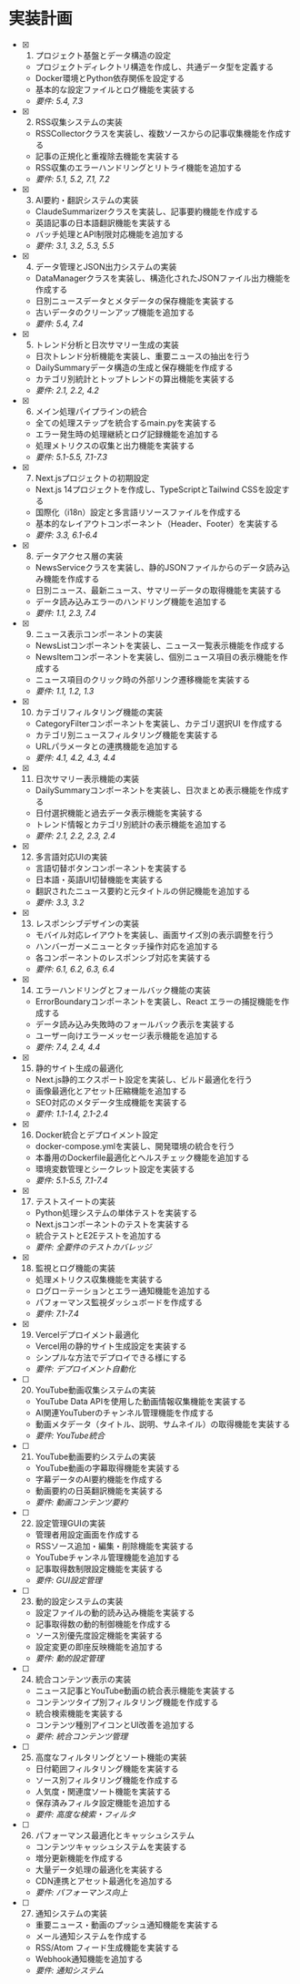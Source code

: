 # 実装計画

- [x] 1. プロジェクト基盤とデータ構造の設定
  - プロジェクトディレクトリ構造を作成し、共通データ型を定義する
  - Docker環境とPython依存関係を設定する
  - 基本的な設定ファイルとログ機能を実装する
  - _要件: 5.4, 7.3_

- [x] 2. RSS収集システムの実装
  - RSSCollectorクラスを実装し、複数ソースからの記事収集機能を作成する
  - 記事の正規化と重複除去機能を実装する
  - RSS収集のエラーハンドリングとリトライ機能を追加する
  - _要件: 5.1, 5.2, 7.1, 7.2_

- [x] 3. AI要約・翻訳システムの実装
  - ClaudeSummarizerクラスを実装し、記事要約機能を作成する
  - 英語記事の日本語翻訳機能を実装する
  - バッチ処理とAPI制限対応機能を追加する
  - _要件: 3.1, 3.2, 5.3, 5.5_

- [x] 4. データ管理とJSON出力システムの実装
  - DataManagerクラスを実装し、構造化されたJSONファイル出力機能を作成する
  - 日別ニュースデータとメタデータの保存機能を実装する
  - 古いデータのクリーンアップ機能を追加する
  - _要件: 5.4, 7.4_

- [x] 5. トレンド分析と日次サマリー生成の実装
  - 日次トレンド分析機能を実装し、重要ニュースの抽出を行う
  - DailySummaryデータ構造の生成と保存機能を作成する
  - カテゴリ別統計とトップトレンドの算出機能を実装する
  - _要件: 2.1, 2.2, 4.2_

- [x] 6. メイン処理パイプラインの統合
  - 全ての処理ステップを統合するmain.pyを実装する
  - エラー発生時の処理継続とログ記録機能を追加する
  - 処理メトリクスの収集と出力機能を実装する
  - _要件: 5.1-5.5, 7.1-7.3_

- [x] 7. Next.jsプロジェクトの初期設定
  - Next.js 14プロジェクトを作成し、TypeScriptとTailwind CSSを設定する
  - 国際化（i18n）設定と多言語リソースファイルを作成する
  - 基本的なレイアウトコンポーネント（Header、Footer）を実装する
  - _要件: 3.3, 6.1-6.4_

- [x] 8. データアクセス層の実装
  - NewsServiceクラスを実装し、静的JSONファイルからのデータ読み込み機能を作成する
  - 日別ニュース、最新ニュース、サマリーデータの取得機能を実装する
  - データ読み込みエラーのハンドリング機能を追加する
  - _要件: 1.1, 2.3, 7.4_

- [x] 9. ニュース表示コンポーネントの実装
  - NewsListコンポーネントを実装し、ニュース一覧表示機能を作成する
  - NewsItemコンポーネントを実装し、個別ニュース項目の表示機能を作成する
  - ニュース項目のクリック時の外部リンク遷移機能を実装する
  - _要件: 1.1, 1.2, 1.3_

- [x] 10. カテゴリフィルタリング機能の実装
  - CategoryFilterコンポーネントを実装し、カテゴリ選択UI を作成する
  - カテゴリ別ニュースフィルタリング機能を実装する
  - URLパラメータとの連携機能を追加する
  - _要件: 4.1, 4.2, 4.3, 4.4_

- [x] 11. 日次サマリー表示機能の実装
  - DailySummaryコンポーネントを実装し、日次まとめ表示機能を作成する
  - 日付選択機能と過去データ表示機能を実装する
  - トレンド情報とカテゴリ別統計の表示機能を追加する
  - _要件: 2.1, 2.2, 2.3, 2.4_

- [x] 12. 多言語対応UIの実装
  - 言語切替ボタンコンポーネントを実装する
  - 日本語・英語UI切替機能を実装する
  - 翻訳されたニュース要約と元タイトルの併記機能を追加する
  - _要件: 3.3, 3.2_

- [x] 13. レスポンシブデザインの実装
  - モバイル対応レイアウトを実装し、画面サイズ別の表示調整を行う
  - ハンバーガーメニューとタッチ操作対応を追加する
  - 各コンポーネントのレスポンシブ対応を実装する
  - _要件: 6.1, 6.2, 6.3, 6.4_

- [x] 14. エラーハンドリングとフォールバック機能の実装
  - ErrorBoundaryコンポーネントを実装し、React エラーの捕捉機能を作成する
  - データ読み込み失敗時のフォールバック表示を実装する
  - ユーザー向けエラーメッセージ表示機能を追加する
  - _要件: 7.4, 2.4, 4.4_

- [x] 15. 静的サイト生成の最適化
  - Next.js静的エクスポート設定を実装し、ビルド最適化を行う
  - 画像最適化とアセット圧縮機能を追加する
  - SEO対応のメタデータ生成機能を実装する
  - _要件: 1.1-1.4, 2.1-2.4_

- [x] 16. Docker統合とデプロイメント設定
  - docker-compose.ymlを実装し、開発環境の統合を行う
  - 本番用のDockerfile最適化とヘルスチェック機能を追加する
  - 環境変数管理とシークレット設定を実装する
  - _要件: 5.1-5.5, 7.1-7.4_

- [x] 17. テストスイートの実装
  - Python処理システムの単体テストを実装する
  - Next.jsコンポーネントのテストを実装する
  - 統合テストとE2Eテストを追加する
  - _要件: 全要件のテストカバレッジ_

- [x] 18. 監視とログ機能の実装
  - 処理メトリクス収集機能を実装する
  - ログローテーションとエラー通知機能を追加する
  - パフォーマンス監視ダッシュボードを作成する
  - _要件: 7.1-7.4_

- [x] 19. Vercelデプロイメント最適化
  - Vercel用の静的サイト生成設定を実装する
  - シンプルな方法でデプロイできる様にする
  - _要件: デプロイメント自動化_

- [ ] 20. YouTube動画収集システムの実装
  - YouTube Data APIを使用した動画情報収集機能を実装する
  - AI関連YouTuberのチャンネル管理機能を作成する
  - 動画メタデータ（タイトル、説明、サムネイル）の取得機能を実装する
  - _要件: YouTube統合_

- [ ] 21. YouTube動画要約システムの実装
  - YouTube動画の字幕取得機能を実装する
  - 字幕データのAI要約機能を作成する
  - 動画要約の日英翻訳機能を実装する
  - _要件: 動画コンテンツ要約_

- [ ] 22. 設定管理GUIの実装
  - 管理者用設定画面を作成する
  - RSSソース追加・編集・削除機能を実装する
  - YouTubeチャンネル管理機能を追加する
  - 記事取得数制限設定機能を実装する
  - _要件: GUI設定管理_

- [ ] 23. 動的設定システムの実装
  - 設定ファイルの動的読み込み機能を実装する
  - 記事取得数の動的制御機能を作成する
  - ソース別優先度設定機能を実装する
  - 設定変更の即座反映機能を追加する
  - _要件: 動的設定管理_

- [ ] 24. 統合コンテンツ表示の実装
  - ニュース記事とYouTube動画の統合表示機能を実装する
  - コンテンツタイプ別フィルタリング機能を作成する
  - 統合検索機能を実装する
  - コンテンツ種別アイコンとUI改善を追加する
  - _要件: 統合コンテンツ管理_

- [ ] 25. 高度なフィルタリングとソート機能の実装
  - 日付範囲フィルタリング機能を実装する
  - ソース別フィルタリング機能を作成する
  - 人気度・関連度ソート機能を実装する
  - 保存済みフィルタ設定機能を追加する
  - _要件: 高度な検索・フィルタ_

- [ ] 26. パフォーマンス最適化とキャッシュシステム
  - コンテンツキャッシュシステムを実装する
  - 増分更新機能を作成する
  - 大量データ処理の最適化を実装する
  - CDN連携とアセット最適化を追加する
  - _要件: パフォーマンス向上_

- [ ] 27. 通知システムの実装
  - 重要ニュース・動画のプッシュ通知機能を実装する
  - メール通知システムを作成する
  - RSS/Atom フィード生成機能を実装する
  - Webhook通知機能を追加する
  - _要件: 通知システム_
